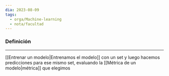 ```yaml
---
dia: 2023-08-09
tags:
  - orga/Machine-learning
  - nota/facultad
---
```

### Definición
---
[[Entrenar un modelo|Entrenamos el modelo]] con un set y luego hacemos predicciones para ese mismo set, evaluando la [[Métrica de un modelo|métrica]] que elegimos
